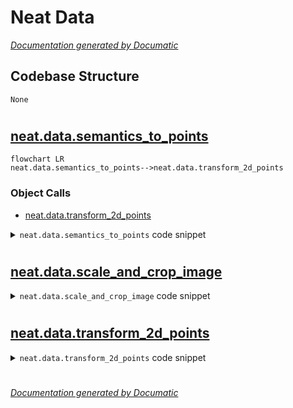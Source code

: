 # Neat Data

[_Documentation generated by Documatic_](https://www.documatic.com)

<!---Documatic-section-Codebase Structure-start--->
## Codebase Structure

<!---Documatic-block-system_architecture-start--->
```mermaid
None
```
<!---Documatic-block-system_architecture-end--->

# #
<!---Documatic-section-Codebase Structure-end--->

<!---Documatic-section-neat.data.semantics_to_points-start--->
## [neat.data.semantics_to_points](3-neat_data.md#neat.data.semantics_to_points)

<!---Documatic-section-semantics_to_points-start--->
```mermaid
flowchart LR
neat.data.semantics_to_points-->neat.data.transform_2d_points
```

### Object Calls

* [neat.data.transform_2d_points](3-neat_data.md#neat.data.transform_2d_points)

<!---Documatic-block-neat.data.semantics_to_points-start--->
<details>
	<summary><code>neat.data.semantics_to_points</code> code snippet</summary>

```python
def semantics_to_points(full_semantics, i, seq_theta, seq_x, seq_y, ego_theta, ego_x, ego_y, num_class, converter, crop, axis, resolution, offset):
    converter = np.uint8(converter)
    full_semantics = converter[full_semantics]
    points_all = []
    for k in range(num_class):
        points_k = np.array(np.where(full_semantics == k))
        points_k[0] = i
        points_k[1] = (points_k[1] - crop // 2) * resolution
        points_k[2] = (points_k[2] - crop // 2) * resolution
        points_k = np.array(points_k[::-1, :]).T
        if points_k.shape[0] > 0:
            points_k = transform_2d_points(points_k, -np.pi / 2 - seq_theta[i], seq_x[i], seq_y[i], -np.pi / 2 - ego_theta, ego_x, ego_y)
        points_k = points_k[abs(points_k[:, 0]) < axis / 2 * resolution]
        points_k[:, 1] = points_k[:, 1] + offset * resolution
        points_k = points_k[abs(points_k[:, 1]) < axis / 2 * resolution]
        points_all.append(points_k)
    return points_all
```
</details>
<!---Documatic-block-neat.data.semantics_to_points-end--->
<!---Documatic-section-semantics_to_points-end--->

# #
<!---Documatic-section-neat.data.semantics_to_points-end--->

<!---Documatic-section-neat.data.scale_and_crop_image-start--->
## [neat.data.scale_and_crop_image](3-neat_data.md#neat.data.scale_and_crop_image)

<!---Documatic-section-scale_and_crop_image-start--->
<!---Documatic-block-neat.data.scale_and_crop_image-start--->
<details>
	<summary><code>neat.data.scale_and_crop_image</code> code snippet</summary>

```python
def scale_and_crop_image(filename, scale, crop):
    image = Image.open(filename)
    (width, height) = (int(image.width / scale), int(image.height / scale))
    if scale != 1:
        im_resized = image.resize((width, height))
    else:
        im_resized = image
    image = np.asarray(im_resized)
    start_y = height // 2 - crop // 2
    start_x = width // 2 - crop // 2
    cropped_image = image[start_y:start_y + crop, start_x:start_x + crop]
    if len(cropped_image.shape) == 2:
        cropped_image = cropped_image.reshape((crop, crop, 1))
    cropped_image = np.transpose(cropped_image, (2, 0, 1))
    return cropped_image
```
</details>
<!---Documatic-block-neat.data.scale_and_crop_image-end--->
<!---Documatic-section-scale_and_crop_image-end--->

# #
<!---Documatic-section-neat.data.scale_and_crop_image-end--->

<!---Documatic-section-neat.data.transform_2d_points-start--->
## [neat.data.transform_2d_points](3-neat_data.md#neat.data.transform_2d_points)

<!---Documatic-section-transform_2d_points-start--->
<!---Documatic-block-neat.data.transform_2d_points-start--->
<details>
	<summary><code>neat.data.transform_2d_points</code> code snippet</summary>

```python
def transform_2d_points(xyz, r1, t1_x, t1_y, r2, t2_x, t2_y):
    xy1 = xyz.copy()
    xy1[:, 2] = 1
    (c, s) = (np.cos(r1), np.sin(r1))
    r1_to_world = np.matrix([[c, s, t1_x], [-s, c, t1_y], [0, 0, 1]])
    world = np.asarray(r1_to_world @ xy1.T)
    (c, s) = (np.cos(r2), np.sin(r2))
    r2_to_world = np.matrix([[c, s, t2_x], [-s, c, t2_y], [0, 0, 1]])
    world_to_r2 = np.linalg.inv(r2_to_world)
    out = np.asarray(world_to_r2 @ world).T
    out[:, 2] = xyz[:, 2]
    return out
```
</details>
<!---Documatic-block-neat.data.transform_2d_points-end--->
<!---Documatic-section-transform_2d_points-end--->

# #
<!---Documatic-section-neat.data.transform_2d_points-end--->

[_Documentation generated by Documatic_](https://www.documatic.com)